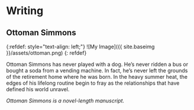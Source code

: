 <h1>Writing</h1>

<h2>Ottoman Simmons</h2>
{:refdef: style="text-align: left;"}
![My Image]({{ site.baseimg }}/assets/ottoman.png)
{: refdef}
<p>Ottoman Simmons has never played with a dog. He’s never ridden a bus or bought a soda from a vending machine. In fact, he’s never left the grounds of the retirement home where he was born. In the heavy summer heat, the edges of his lifelong routine begin to fray as the relationships that have defined his world unravel.</p>

<p><i>Ottoman Simmons is a novel-length manuscript.</i></p>
